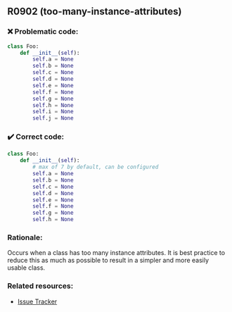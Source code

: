 ## R0902 (too-many-instance-attributes)

### :x: Problematic code:

```python
class Foo:
    def __init__(self):
        self.a = None
        self.b = None
        self.c = None
        self.d = None
        self.e = None
        self.f = None
        self.g = None
        self.h = None
        self.i = None
        self.j = None
```

### :heavy_check_mark: Correct code:

```python
class Foo:
    def __init__(self):
        # max of 7 by default, can be configured
        self.a = None
        self.b = None
        self.c = None
        self.d = None
        self.e = None
        self.f = None
        self.g = None
        self.h = None
```

### Rationale:

Occurs when a class has too many instance attributes. It is best practice to 
reduce this as much as possible to result in a simpler and more easily usable class.

### Related resources:

- [Issue Tracker](https://github.com/PyCQA/pylint/issues?q=is%3Aissue+%22too-many-instance-attributes%22+OR+%22R0902%22)
